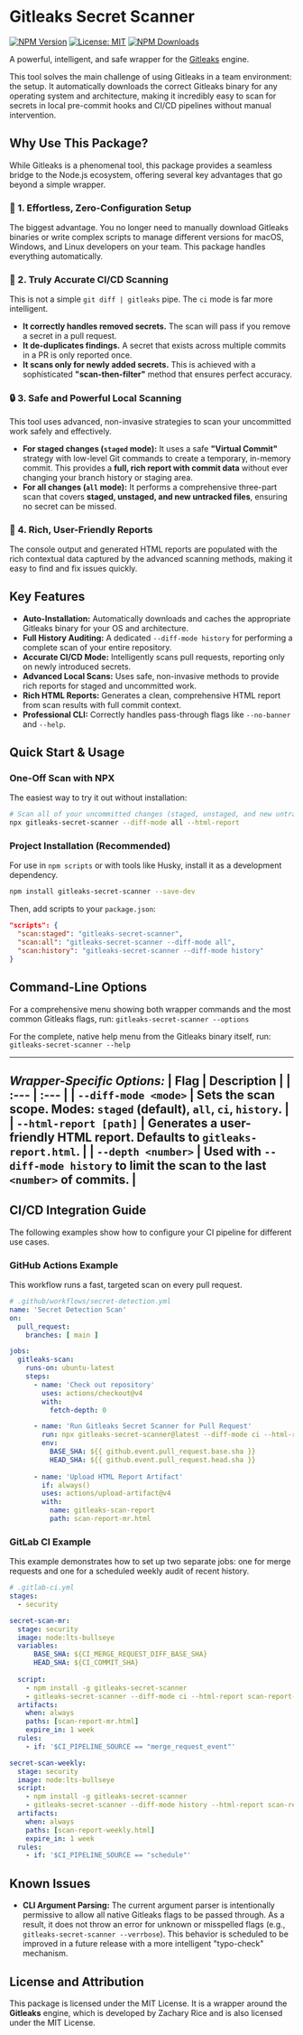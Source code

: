 # Gitleaks Secret Scanner

[![NPM Version](https://img.shields.io/npm/v/gitleaks-secret-scanner.svg)](https://www.npmjs.com/package/gitleaks-secret-scanner)
[![License: MIT](https://img.shields.io/badge/License-MIT-yellow.svg)](https://opensource.org/licenses/MIT)
[![NPM Downloads](https://img.shields.io/npm/dm/gitleaks-secret-scanner.svg)](https://www.npmjs.com/package/gitleaks-secret-scanner)

A powerful, intelligent, and safe wrapper for the [Gitleaks](https://github.com/gitleaks/gitleaks) engine.

This tool solves the main challenge of using Gitleaks in a team environment: the setup. It automatically downloads the correct Gitleaks binary for any operating system and architecture, making it incredibly easy to scan for secrets in local pre-commit hooks and CI/CD pipelines without manual intervention.

## Why Use This Package?

While Gitleaks is a phenomenal tool, this package provides a seamless bridge to the Node.js ecosystem, offering several key advantages that go beyond a simple wrapper.

### 🚀 1. Effortless, Zero-Configuration Setup
The biggest advantage. You no longer need to manually download Gitleaks binaries or write complex scripts to manage different versions for macOS, Windows, and Linux developers on your team. This package handles everything automatically.

### 🧠 2. Truly Accurate CI/CD Scanning
This is not a simple `git diff | gitleaks` pipe. The `ci` mode is far more intelligent.
-   **It correctly handles removed secrets.** The scan will pass if you remove a secret in a pull request.
-   **It de-duplicates findings.** A secret that exists across multiple commits in a PR is only reported once.
-   **It scans only for newly added secrets.** This is achieved with a sophisticated **"scan-then-filter"** method that ensures perfect accuracy.

### 🔒 3. Safe and Powerful Local Scanning
This tool uses advanced, non-invasive strategies to scan your uncommitted work safely and effectively.
-   **For staged changes (`staged` mode):** It uses a safe **"Virtual Commit"** strategy with low-level Git commands to create a temporary, in-memory commit. This provides a **full, rich report with commit data** without ever changing your branch history or staging area.
-   **For all changes (`all` mode):** It performs a comprehensive three-part scan that covers **staged, unstaged, and new untracked files**, ensuring no secret can be missed.

### 📄 4. Rich, User-Friendly Reports
The console output and generated HTML reports are populated with the rich contextual data captured by the advanced scanning methods, making it easy to find and fix issues quickly.

## Key Features

-   **Auto-Installation:** Automatically downloads and caches the appropriate Gitleaks binary for your OS and architecture.
-   **Full History Auditing:** A dedicated `--diff-mode history` for performing a complete scan of your entire repository.
-   **Accurate CI/CD Mode:** Intelligently scans pull requests, reporting only on newly introduced secrets.
-   **Advanced Local Scans:** Uses safe, non-invasive methods to provide rich reports for staged and uncommitted work.
-   **Rich HTML Reports:** Generates a clean, comprehensive HTML report from scan results with full commit context.
-   **Professional CLI:** Correctly handles pass-through flags like `--no-banner` and `--help`.

## Quick Start & Usage

### One-Off Scan with NPX
The easiest way to try it out without installation:
```bash
# Scan all of your uncommitted changes (staged, unstaged, and new untracked files)
npx gitleaks-secret-scanner --diff-mode all --html-report
```

### Project Installation (Recommended)
For use in `npm scripts` or with tools like Husky, install it as a development dependency.
```bash
npm install gitleaks-secret-scanner --save-dev
```
Then, add scripts to your `package.json`:
```json
"scripts": {
  "scan:staged": "gitleaks-secret-scanner",
  "scan:all": "gitleaks-secret-scanner --diff-mode all",
  "scan:history": "gitleaks-secret-scanner --diff-mode history"
}
```

## Command-Line Options

For a comprehensive menu showing both wrapper commands and the most common Gitleaks flags, run:
`gitleaks-secret-scanner --options`

For the complete, native help menu from the Gitleaks binary itself, run:
`gitleaks-secret-scanner --help`

---
*Wrapper-Specific Options:*
| Flag | Description |
| :--- | :--- |
| `--diff-mode <mode>` | Sets the scan scope. Modes: `staged` (default), `all`, `ci`, `history`. |
| `--html-report [path]` | Generates a user-friendly HTML report. Defaults to `gitleaks-report.html`. |
| `--depth <number>` | Used with `--diff-mode history` to limit the scan to the last `<number>` of commits. |
---

## CI/CD Integration Guide

The following examples show how to configure your CI pipeline for different use cases.

### GitHub Actions Example

This workflow runs a fast, targeted scan on every pull request.

```yaml
# .github/workflows/secret-detection.yml
name: 'Secret Detection Scan'
on:
  pull_request:
    branches: [ main ]

jobs:
  gitleaks-scan:
    runs-on: ubuntu-latest
    steps:
      - name: 'Check out repository'
        uses: actions/checkout@v4
        with:
          fetch-depth: 0

      - name: 'Run Gitleaks Secret Scanner for Pull Request'
        run: npx gitleaks-secret-scanner@latest --diff-mode ci --html-report scan-report-mr.html
        env:
          BASE_SHA: ${{ github.event.pull_request.base.sha }}
          HEAD_SHA: ${{ github.event.pull_request.head.sha }}
      
      - name: 'Upload HTML Report Artifact'
        if: always()
        uses: actions/upload-artifact@v4
        with:
          name: gitleaks-scan-report
          path: scan-report-mr.html
```

### GitLab CI Example

This example demonstrates how to set up two separate jobs: one for merge requests and one for a scheduled weekly audit of recent history.

```yaml
# .gitlab-ci.yml
stages:
  - security

secret-scan-mr:
  stage: security
  image: node:lts-bullseye
  variables:
      BASE_SHA: ${CI_MERGE_REQUEST_DIFF_BASE_SHA}
      HEAD_SHA: ${CI_COMMIT_SHA}
      
  script:
    - npm install -g gitleaks-secret-scanner
    - gitleaks-secret-scanner --diff-mode ci --html-report scan-report-mr.html
  artifacts:
    when: always
    paths: [scan-report-mr.html]
    expire_in: 1 week
  rules:
    - if: '$CI_PIPELINE_SOURCE == "merge_request_event"'

secret-scan-weekly:
  stage: security
  image: node:lts-bullseye
  script:
    - npm install -g gitleaks-secret-scanner
    - gitleaks-secret-scanner --diff-mode history --html-report scan-report-weekly.html
  artifacts:
    when: always
    paths: [scan-report-weekly.html]
    expire_in: 1 week
  rules:
    - if: '$CI_PIPELINE_SOURCE == "schedule"'
```

## Known Issues

*   **CLI Argument Parsing:** The current argument parser is intentionally permissive to allow all native Gitleaks flags to be passed through. As a result, it does not throw an error for unknown or misspelled flags (e.g., `gitleaks-secret-scanner --verrbose`). This behavior is scheduled to be improved in a future release with a more intelligent "typo-check" mechanism.

## License and Attribution

This package is licensed under the MIT License. It is a wrapper around the **Gitleaks** engine, which is developed by Zachary Rice and is also licensed under the MIT License.